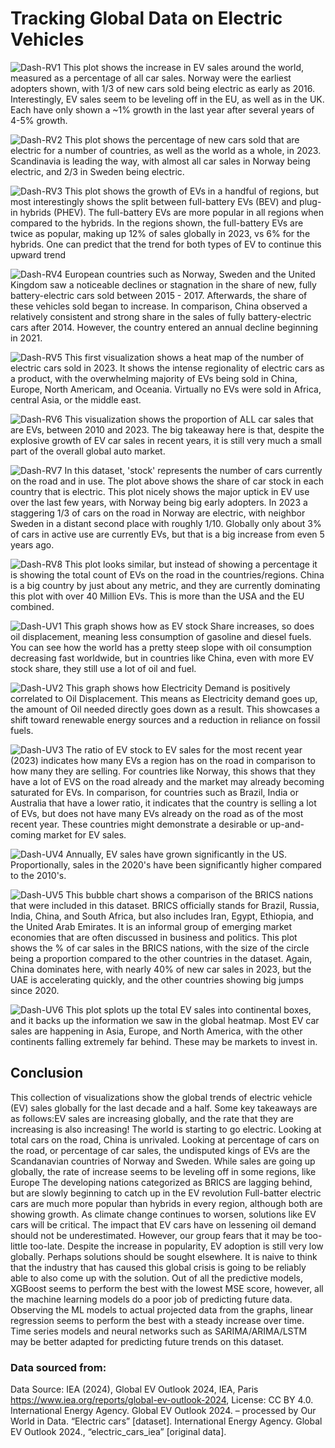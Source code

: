 # Tracking Global Data on Electric Vehicles

![Dash-RV1](https://github.com/user-attachments/assets/9c0e939d-7f09-4931-a3e6-5c465355626d)
This plot shows the increase in EV sales around the world, measured as a percentage of all car sales. Norway were the earliest adopters shown, with 1/3 of new cars sold being electric as early as 2016.
Interestingly, EV sales seem to be leveling off in the EU, as well as in the UK. Each have only shown a ~1% growth in the last year after several years of 4-5% growth.

![Dash-RV2](https://github.com/user-attachments/assets/82eb5ee6-cda9-4823-88fb-6b32f0704bdf)
This plot shows the percentage of new cars sold that are electric for a number of countries, as well as the world as a whole, in 2023.
Scandinavia is leading the way, with almost all car sales in Norway being electric, and 2/3 in Sweden being electric.

![Dash-RV3](https://github.com/user-attachments/assets/3744508d-a025-48b9-8186-a4857c7bbf8b)
This plot shows the growth of EVs in a handful of regions, but most interestingly shows the split between full-battery EVs (BEV) and plug-in hybrids (PHEV).
The full-battery EVs are more popular in all regions when compared to the hybrids. In the regions shown, the full-battery EVs are twice as popular, making up 12% of sales globally in 2023, vs 6% for the hybrids.
One can predict that the trend for both types of EV to continue this upward trend

![Dash-RV4](https://github.com/user-attachments/assets/881aa30f-661a-468e-a8e6-02e4b8b49c41)
European countries such as Norway, Sweden and the United Kingdom saw a noticeable declines or stagnation in the share of new, fully battery-electric cars sold between 2015 - 2017.
Afterwards, the share of these vehicles sold began to increase. In comparison, China observed a relatively consistent and strong share in the sales of fully battery-electric cars after 2014.
However, the country entered an annual decline beginning in 2021.

![Dash-RV5](https://github.com/user-attachments/assets/ab9f5b3f-f689-42e3-ab83-f0558051df69)
This first visualization shows a heat map of the number of electric cars sold in 2023.
It shows the intense regionality of electric cars as a product, with the overwhelming majority of EVs being sold in China, Europe, North Americam, and Oceania.
Virtually no EVs were sold in Africa, central Asia, or the middle east.

![Dash-RV6](https://github.com/user-attachments/assets/423f674d-4be5-44d3-b3e1-b4b1d4605af7)
This visualization shows the proportion of ALL car sales that are EVs, between 2010 and 2023. The big takeaway here is that, despite the explosive growth of EV car sales in recent years, it is still very much a small part of the overall global auto market.

![Dash-RV7](https://github.com/user-attachments/assets/659ec1f1-c551-4aec-8ee4-ee2f90826edf)
In this dataset, 'stock' represents the number of cars currently on the road and in use. The plot above shows the share of car stock in each country that is electric.
This plot nicely shows the major uptick in EV use over the last few years, with Norway being big early adopters. In 2023 a staggering 1/3 of cars on the road in Norway are electric, with neighbor Sweden in a distant second place with roughly 1/10. Globally only about 3% of cars in active use are currently EVs, but that is a big increase from even 5 years ago.

![Dash-RV8](https://github.com/user-attachments/assets/93a46b6e-776e-4c41-8a9b-0d5a24900f32)
This plot looks similar, but instead of showing a percentage it is showing the total count of EVs on the road in the countries/regions. China is a big country by just about any metric, and they are currently dominating this plot with over 40 Million EVs.
This is more than the USA and the EU combined.

![Dash-UV1](https://github.com/user-attachments/assets/3350c8f0-ed3c-4bd6-8c1c-d71eff8695bc)
This graph shows how as EV stock Share increases, so does oil displacement, meaning less consumption of gasoline and diesel fuels.
You can see how the world has a pretty steep slope with oil consumption decreasing fast worldwide, but in countries like China, even with more EV stock share, they still use a lot of oil and fuel.

![Dash-UV2](https://github.com/user-attachments/assets/ea139178-9a38-4dca-8879-3677222d29a1)
This graph shows how Electricity Demand is positively correlated to Oil Displacement. This means as Electricity demand goes up, the amount of Oil needed directly goes down as a result.
This showcases a shift toward renewable energy sources and a reduction in reliance on fossil fuels.

![Dash-UV3](https://github.com/user-attachments/assets/33f3b972-a9aa-4140-a35f-70205b18e2c4)
The ratio of EV stock to EV sales for the most recent year (2023) indicates how many EVs a region has on the road in comparison to how many they are selling.
For countries like Norway, this shows that they have a lot of EVS on the road already and the market may already becoming saturated for EVs. In comparison, for countries such as Brazil, India or Australia that have a lower ratio, it indicates that the country is selling a lot of EVs, but does not have many EVs already on the road as of the most recent year.
These countries might demonstrate a desirable or up-and-coming market for EV sales.

![Dash-UV4](https://github.com/user-attachments/assets/1a04bad5-f69c-4610-bb91-8b5f310a6866)
Annually, EV sales have grown significantly in the US. Proportionally, sales in the 2020's have been significantly higher compared to the 2010's.

![Dash-UV5](https://github.com/user-attachments/assets/9c81e3f0-1d66-40b3-b021-ae7446eb5ec9)
This bubble chart shows a comparison of the BRICS nations that were included in this dataset.
BRICS officially stands for Brazil, Russia, India, China, and South Africa, but also includes Iran, Egypt, Ethiopia, and the United Arab Emirates.
It is an informal group of emerging market economies that are often discussed in business and politics.
This plot shows the % of car sales in the BRICS nations, with the size of the circle being a proportion compared to the other countries in the dataset.
Again, China dominates here, with nearly 40% of new car sales in 2023, but the UAE is accelerating quickly, and the other countries showing big jumps since 2020.

![Dash-UV6](https://github.com/user-attachments/assets/62d4bc78-5675-4bde-8b97-5c078accd7cf)
This plot splots up the total EV sales into continental boxes, and it backs up the information we saw in the global heatmap.
Most EV car sales are happening in Asia, Europe, and North America, with the other continents falling extremely far behind. These may be markets to invest in.

## Conclusion
This collection of visualizations show the global trends of electric vehicle (EV) sales globally for the last decade and a half.
Some key takeaways are as follows:EV sales are increasing globally, and the rate that they are increasing is also increasing! The world is starting to go electric.
Looking at total cars on the road, China is unrivaled. Looking at percentage of cars on the road, or percentage of car sales, the undisputed kings of EVs are the Scandanavian countries of Norway and Sweden.
While sales are going up globally, the rate of increase seems to be leveling off in some regions, like Europe
The developing nations categorized as BRICS are lagging behind, but are slowly beginning to catch up in the EV revolution
Full-batter electric cars are much more popular than hybrids in every region, although both are showing growth.
As climate change continues to worsen, solutions like EV cars will be critical. The impact that EV cars have on lessening oil demand should not be underestimated. However, our group fears that it may be too-little too-late. Despite the increase in popularity, EV adoption is still very low globally.
Perhaps solutions should be sought elsewhere. It is naive to think that the industry that has caused this global crisis is going to be reliably able to also come up with the solution.
Out of all the predictive models, XGBoost seems to perform the best with the lowest MSE score, however, all the machine learning models do a poor job of predicting future data.
Observing the ML models to actual projected data from the graphs, linear regression seems to perform the best with a steady increase over time.
Time series models and neural networks such as SARIMA/ARIMA/LSTM may be better adapted for predicting future trends on this dataset.

### Data sourced from: 
Data Source: IEA (2024), Global EV Outlook 2024, IEA, Paris https://www.iea.org/reports/global-ev-outlook-2024, License: CC BY 4.0.
International Energy Agency. Global EV Outlook 2024. – processed by Our World in Data. “Electric cars” [dataset]. International Energy Agency. Global EV Outlook 2024., “electric_cars_iea” [original data].
